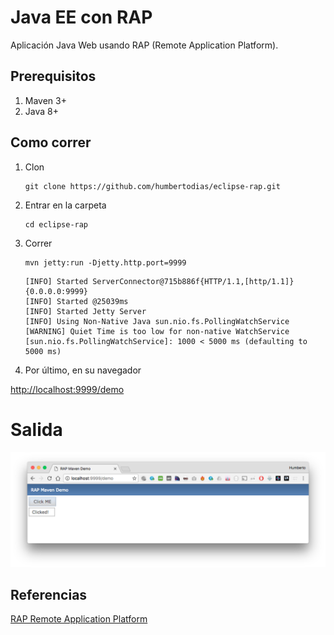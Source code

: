 # Java EE con RAP

Aplicación Java Web usando RAP (Remote Application Platform).


## Prerequisitos

1. Maven 3+
2. Java 8+

## Como correr

1. Clon

	```
	git clone https://github.com/humbertodias/eclipse-rap.git
	```

2. Entrar en la carpeta

	```
	cd eclipse-rap
	```

3. Correr 

	```
	mvn jetty:run -Djetty.http.port=9999
	```
	
	```
	[INFO] Started ServerConnector@715b886f{HTTP/1.1,[http/1.1]}{0.0.0.0:9999}
	[INFO] Started @25039ms
	[INFO] Started Jetty Server
	[INFO] Using Non-Native Java sun.nio.fs.PollingWatchService
	[WARNING] Quiet Time is too low for non-native WatchService [sun.nio.fs.PollingWatchService]: 1000 < 5000 ms (defaulting to 5000 ms)
	```
	
4. Por último, en su navegador

[http://localhost:9999/demo](http://localhost:9999/demo)

# Salida

![](doc/output.png)


## Referencias

[RAP Remote Application Platform](http://www.eclipse.org/rap/)